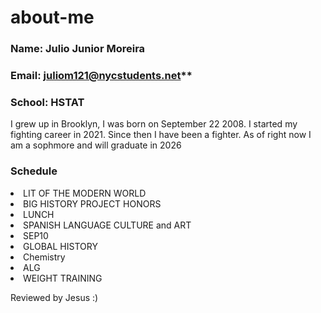 # about-me

### Name: Julio Junior Moreira
### Email: juliom121@nycstudents.net**
### School: HSTAT
<p> I grew up in Brooklyn, I was born on September 22 2008. I started my fighting career in 2021. Since then I have been a fighter. As of right now I am a sophmore and will graduate in 2026 </p>

### Schedule
<li> LIT OF THE MODERN WORLD </li>
<li> BIG HISTORY PROJECT HONORS </li>
<li> LUNCH </li>
<li> SPANISH LANGUAGE CULTURE and ART </li>
<li> SEP10</li>
<li> GLOBAL HISTORY</li>
<li> Chemistry </li>
<li> ALG</li>
<li> WEIGHT TRAINING </li>

Reviewed by Jesus :)
